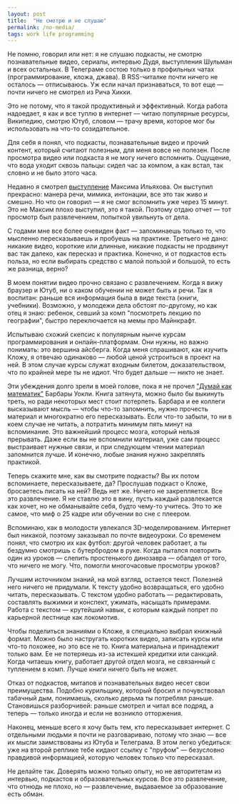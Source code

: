 ```yaml
---
layout: post
title:  "Не смотрю и не слушаю"
permalink: /no-media/
tags: work life programming
---
```


[bookshelf]: /bookshelf/

[ilyahov]: https://www.youtube.com/watch?v=FerhU77G7xo

Не помню, говорил или нет: я не слушаю подкасты, не смотрю познавательные видео, сериалы, интервью Дудя, выступления Шульман и всех остальных. В Телеграме состою только в профильных чатах (программирование, кложа, джава). В RSS-читалке почти ничего не осталось — отписываюсь. Уж если начал  признаваться, то вот еще — почти ничего не смотрел из Рича Хикки.

Это не потому, что я такой продуктивный и эффективный. Когда работа надоедает, я как и все туплю в интернет — читаю популярные ресурсы, Википедию, смотрю Ютуб, словом — трачу время, которое мог бы использовать на что-то созидательное.

Для себя я понял, что подкасты, познавательные видео и прочий контент, который считают полезным, для меня вовсе не полезен. После просмотра видео или подкаста я не могу ничего вспомнить. Ощущение, что вода уходит сквозь пальцы: сидел час за компом, а как встал, так словно и не было этого часа.

Недавно я смотрел [выступление][ilyahov] Максима Ильяхова. Он выступил прекрасно: манера речи, мимика, интонации, все это так живо и смешно. Но что он говорил — я не смог вспомнить уже через 15 минут. Это не Максим плохо выступил, это я такой. Поэтому отдаю отчет — тот просмотр был развлечением, попыткой увильнуть от дела.

С годами мне все более очевиден факт — запоминаешь только то, что мысленно пересказываешь и пробуешь на практике. Третьего не дано: никакие видео, короткие или длинные, никакие подкасты не продвинут вас так далеко, как пересказ и практика. Конечно, и от подкастов есть польза, но если выбирать средство с малой пользой и большой, то есть же разница, верно?

В моем понятии видео прочно связано с развлечением. Когда я вижу браузер и Ютуб, ни о каком обучении не может быть и речи. Так я воспитан: раньше вся информация была в виде текста (книги, учебники). Возможно, у молодежи дела обстоят по-другому, но как отец я знаю: ребенок, севший за комп "посмотреть лекцию по географии", быстро переключается на мемы про Майнкрафт.

Испытываю схожий скепсис к популярным нынче курсам программирования и онлайн-платформам. Они нужны, но важно понимать: это вершина айсберга. Когда меня спрашивают, как изучить Кложу, я отвечаю одинаково — любой ценой устроиться в проект на ней. В этом случае курсы служат входным билетом, доказательством, что по крайней мере ты не идиот. Что будет дальше — никто не знает.

Эти убеждения долго зрели в моей голове, пока я не прочел ["Думай как математик"][bookshelf] Барбары Уокли. Книга затянута, можно было бы выкинуть треть, но ради некоторых мест стоит потерпеть. Барбара и ее коллеги высказывают мысль — чтобы что-то запомнить, нужно прочесть материал и многократно его пересказывать. Если что-то забыли, то ни в коем случае не читать, а потратить минимум пять минут на вспоминание. Это важнейший процесс мозга, который нельзя прерывать. Даже если вы не вспомнили материал, уже сам процесс выстраивает нужные связи, и при следующем чтении материал запомнится лучше. И конечно, любые знания нужно закреплять практикой.

Теперь скажите мне, как вы смотрите подкасты? Вы их потом вспоминаете, пересказываете, да? Прослушав подкаст о Кложе, бросаетесь писать на ней? Ведь нет же. Ничего не закрепляется. Все это развлечение. Я не ставлю это в вину, пусть каждый развлекается как хочет, но не обманывайте себя, будто чему-то учитесь. Это то же самое, что миф о 25 кадре или обучении во сне с плеером.

Вспоминаю, как в молодости увлекался 3D-моделированием. Интернет был никакой, поэтому заказывал по почте видеоуроки. Со временем понял, что смотрю их как футбол: другой человек работает, а ты бездумно смотришь с бутербродом в руке. Когда пытался повторить один из уроков — слепить простенького динозавра — обалдел от того, что ничего не могу. Что, помогли многочасовые просмотры уроков?

Лучшим источником знаний, на мой взгляд, остается текст. Полезней него ничего не придумали. К тексту удобно возвращаться, его удобно читать, пересказывать. С текстом удобно работать — редактировать, составлять выжимки и конспект, ужимать, насыщать примерами. Работа с текстом — крутейший навык, с которым каждый попрет по карьерной лестнице как локомотив.

Чтобы поделиться знаниями о Кложе, я специально выбрал книжный формат. Можно было настругать коротких видео, записать курсы или что-то похожее, но это все не то. Книга материальна и принадлежит только вам. Ее не потеряешь из-за истекшей кредитки или санкций. Когда читаешь книгу, работает другой отдел мозга, не связанный с туплением в комп. Лучше книги ничего быть не может.

Отказ от подкастов, митапов и познавательных видео несет свои преимущества. Подобно курильщику, который бросил и почувствовал табачный дым, понимаешь, сколько дерьма ты потреблял раньше. Становишься разборчивей: раньше смотрел и читал все подряд, а теперь — только иногда и если не возникло отторжения.

Наконец, меньше всего я хочу быть тем, кто пересказывает интернет. С отдельными людьми я почти не разговариваю, потому что знаю — все их мысли заимствованы из Ютуба и Телеграма. В этом легко убедиться: уже на второй реплике тебе кидают ссылку с "пруфом" — безусловно правдивой информацией, которую человек только что пересказал.

Не делайте так. Доверять можно только опыту, но не авторитетам из интервью, подкастов и образовательных курсов. Все это развлечение, что отнюдь не плохо, но — развлечение, выдаваемое за образование есть обман.

